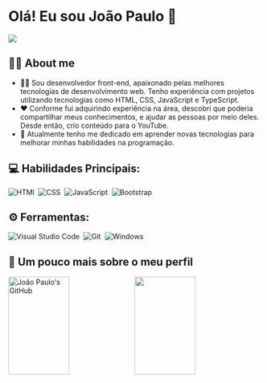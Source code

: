 <h1>Olá! Eu sou João Paulo 👋</h1>

<div>
  <a href="https://www.youtube.com/@devjoaopaulo" target="_blank"><img src="https://img.shields.io/badge/YOUTUBE-323330?style=for-the-badge&logo=youtube&logoColor=FF0000"/></a>
</div>

<h2>👨‍💻 About me</h2>

- 👨‍💻 Sou desenvolvedor front-end, apaixonado pelas melhores tecnologias de desenvolvimento web. Tenho experiência com projetos utilizando tecnologias como HTML, CSS, JavaScript e TypeScript.
- ❤ Conforme fui adquirindo experiência na área, descobri que poderia compartilhar meus conhecimentos, e ajudar as pessoas por meio deles. Desde então, crio conteúdo para o YouTube.
- 🚀 Atualmente tenho me dedicado em aprender novas tecnologias para melhorar minhas habilidades na programação.

<h2>💻 Habilidades Principais:</h2> 

![HTMl](https://img.shields.io/badge/HTML-323330?style=for-the-badge&logo=html5&logoColor=E34F26)&nbsp;
![CSS](https://img.shields.io/badge/CSS-323330?style=for-the-badge&logo=css3&logoColor=1572B6)&nbsp;
![JavaScript](https://img.shields.io/badge/JavaScript-323330?style=for-the-badge&logo=javascript&logoColor=F7DF1E)&nbsp;
![Bootstrap](https://img.shields.io/badge/Bootstrap-323330?style=for-the-badge&logo=bootstrap&logoColor=563D7C)&nbsp;

<h2>⚙️ Ferramentas:</h2>

![Visual Studio Code](https://img.shields.io/badge/Visual_Studio_Code-323330?style=for-the-badge&logo=visual%20studio%20code&logoColor=0078D4)&nbsp;
![Git](https://img.shields.io/badge/GIT-323330?style=for-the-badge&logo=git&logoColor=E44C30)&nbsp;
![Windows](https://img.shields.io/badge/Windows-323330?style=for-the-badge&logo=windows&logoColor=0078D6)&nbsp;

<h2>🚀 Um pouco mais sobre o meu perfil</h2>

<div>
  <img width="49%" height="195px" src="https://github-readme-stats.vercel.app/api?username=joaopaulo-io&show_icons=true&theme=dracula" alt="João Paulo's GitHub"/>
  <img width="49%" height="195px" src="https://github-readme-stats.vercel.app/api/top-langs/?username=joaopaulo-io&show_icons=true&theme=dracula" alt=""/> 
</div>




